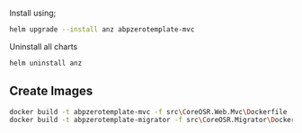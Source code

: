 Install using;

```bash
helm upgrade --install anz abpzerotemplate-mvc
```

Uninstall all charts

```bash
helm uninstall anz
```

## Create Images

```bash
docker build -t abpzerotemplate-mvc -f src\CoreOSR.Web.Mvc\Dockerfile .
docker build -t abpzerotemplate-migrator -f src\CoreOSR.Migrator\Dockerfile .
```
